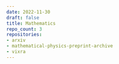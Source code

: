 ```yaml
---
date: 2022-11-30
draft: false
title: Mathematics
repo_count: 3
repositories:
- arxiv
- mathematical-physics-preprint-archive
- vixra
---
```



